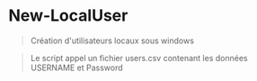# New-LocalUser

  >Création d'utilisateurs locaux sous windows

  >Le script appel un fichier users.csv contenant les données USERNAME et Password
